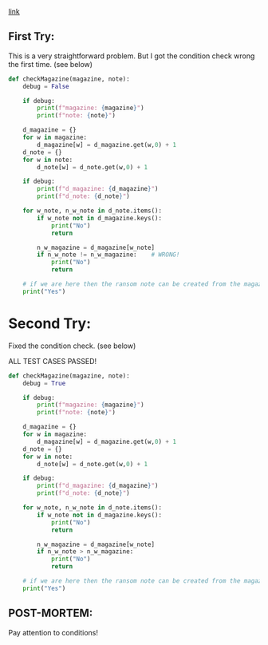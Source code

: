 [link](https://www.hackerrank.com/challenges/ctci-ransom-note/problem?h_l=interview&isFullScreen=false&playlist_slugs%5B%5D%5B%5D%5B%5D=interview-preparation-kit&playlist_slugs%5B%5D%5B%5D%5B%5D=dictionaries-hashmaps)


## First Try:

This is a very straightforward problem.  But I got the condition check wrong the first time.  (see below)

```python
def checkMagazine(magazine, note):
    debug = False

    if debug:
        print(f"magazine: {magazine}")
        print(f"note: {note}")

    d_magazine = {}
    for w in magazine:
        d_magazine[w] = d_magazine.get(w,0) + 1
    d_note = {}
    for w in note:
        d_note[w] = d_note.get(w,0) + 1

    if debug:
        print(f"d_magazine: {d_magazine}")
        print(f"d_note: {d_note}")

    for w_note, n_w_note in d_note.items():
        if w_note not in d_magazine.keys():
            print("No")
            return

        n_w_magazine = d_magazine[w_note]
        if n_w_note != n_w_magazine:    # WRONG!
            print("No")
            return

    # if we are here then the ransom note can be created from the magazine
    print("Yes")
```


# Second Try:

Fixed the condition check.  (see below)

ALL TEST CASES PASSED!

```python
def checkMagazine(magazine, note):
    debug = True

    if debug:
        print(f"magazine: {magazine}")
        print(f"note: {note}")

    d_magazine = {}
    for w in magazine:
        d_magazine[w] = d_magazine.get(w,0) + 1
    d_note = {}
    for w in note:
        d_note[w] = d_note.get(w,0) + 1

    if debug:
        print(f"d_magazine: {d_magazine}")
        print(f"d_note: {d_note}")

    for w_note, n_w_note in d_note.items():
        if w_note not in d_magazine.keys():
            print("No")
            return

        n_w_magazine = d_magazine[w_note]
        if n_w_note > n_w_magazine:
            print("No")
            return

    # if we are here then the ransom note can be created from the magazine
    print("Yes")
```


## POST-MORTEM:

Pay attention to conditions!